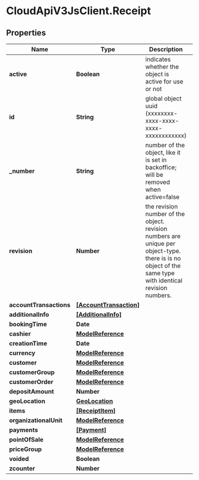 # CloudApiV3JsClient.Receipt

## Properties
Name | Type | Description | Notes
------------ | ------------- | ------------- | -------------
**active** | **Boolean** | indicates whether the object is active for use or not | [optional] 
**id** | **String** | global object uuid (xxxxxxxx-xxxx-xxxx-xxxx-xxxxxxxxxxxx) | [optional] 
**_number** | **String** | number of the object, like it is set in backoffice; will be removed when active&#x3D;false | [optional] 
**revision** | **Number** | the revision number of the object. revision numbers are unique per object-type. there is is no object of the same type with identical revision numbers. | [optional] 
**accountTransactions** | [**[AccountTransaction]**](AccountTransaction.md) |  | [optional] 
**additionalInfo** | [**[AdditionalInfo]**](AdditionalInfo.md) |  | [optional] 
**bookingTime** | **Date** |  | [optional] 
**cashier** | [**ModelReference**](ModelReference.md) |  | [optional] 
**creationTime** | **Date** |  | [optional] 
**currency** | [**ModelReference**](ModelReference.md) |  | [optional] 
**customer** | [**ModelReference**](ModelReference.md) |  | [optional] 
**customerGroup** | [**ModelReference**](ModelReference.md) |  | [optional] 
**customerOrder** | [**ModelReference**](ModelReference.md) |  | [optional] 
**depositAmount** | **Number** |  | [optional] 
**geoLocation** | [**GeoLocation**](GeoLocation.md) |  | [optional] 
**items** | [**[ReceiptItem]**](ReceiptItem.md) |  | [optional] 
**organizationalUnit** | [**ModelReference**](ModelReference.md) |  | [optional] 
**payments** | [**[Payment]**](Payment.md) |  | [optional] 
**pointOfSale** | [**ModelReference**](ModelReference.md) |  | [optional] 
**priceGroup** | [**ModelReference**](ModelReference.md) |  | [optional] 
**voided** | **Boolean** |  | [optional] 
**zcounter** | **Number** |  | [optional] 


